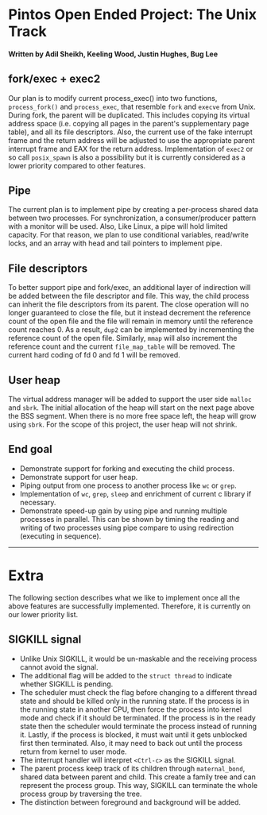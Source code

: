 # Pintos Open Ended Project: The Unix Track
#### Written by Adil Sheikh, Keeling Wood, Justin Hughes, Bug Lee


## fork/exec + exec2  
Our plan is to modify current process_exec() into two functions, `process_fork()` and `process_exec`, that resemble `fork` and `execve` from Unix. During fork, the parent will be duplicated. This includes copying its virtual address space (i.e. copying all pages in the parent's supplementary page table), and all its file descriptors. Also, the current use of the fake interrupt frame and the return address will be adjusted to use the appropriate parent interrupt frame and EAX for the return address. Implementation of `exec2` or so call `posix_spawn` is also a possibility but it is currently considered as a lower priority compared to other features.

## Pipe
The current plan is to implement pipe by creating a per-process shared data between two processes. For synchronization, a consumer/producer pattern with a monitor will be used. Also, Like Linux, a pipe will hold limited capacity. For that reason, we plan to use conditional variables, read/write locks, and an array with head and tail pointers to implement pipe.

## File descriptors
To better support pipe and fork/exec, an additional layer of indirection will be added between the file descriptor and file. This way, the child process can inherit the file descriptors from its parent. The close operation will no longer guaranteed to close the file, but it instead decrement the reference count of the open file and the file will remain in memory until the reference count reaches 0. As a result, `dup2` can be implemented by incrementing the reference count of the open file. Similarly, `mmap` will also increment the reference count and the current `file_map_table` will be removed. The current hard coding of fd 0 and fd 1 will be removed.

## User heap
The virtual address manager will be added to support the user side `malloc` and `sbrk`. The initial allocation of the heap will start on the next page above the BSS segment. When there is no more free space left, the heap will grow using `sbrk`. For the scope of this project, the user heap will not shrink.

## End goal
- Demonstrate support for forking and executing the child process.
- Demonstrate support for user heap.
- Piping output from one process to another process like `wc` or `grep`.
- Implementation of `wc`, `grep`, `sleep` and enrichment of current c library if necessary.
- Demonstrate speed-up gain by using pipe and running multiple processes in parallel. This can be shown by timing the reading and writing of two processes using pipe compare to using redirection (executing in sequence). 

---
# Extra
The following section describes what we like to implement once all the above features are successfully implemented. Therefore, it is currently on our lower priority list.

## SIGKILL signal
- Unlike Unix SIGKILL, it would be un-maskable and the receiving process cannot avoid the signal.
- The additional flag will be added to the `struct thread` to indicate whether SIGKILL is pending.
- The scheduler must check the flag before changing to a different thread state and should be killed only in the running state. If the process is in the running state in another CPU, then force the process into kernel mode and check if it should be terminated. If the process is in the ready state then the scheduler would terminate the process instead of running it. Lastly, if the process is blocked, it must wait until it gets unblocked first then terminated. Also, it may need to back out until the process return from kernel to user mode.
- The interrupt handler will interpret `<Ctrl-c>` as the SIGKILL signal.
- The parent process keep track of its children through `maternal_bond`, shared data between parent and child. This create a family tree and can represent the process group. This way, SIGKILL can terminate the whole process group by traversing the tree.
- The distinction between foreground and background will be added.

